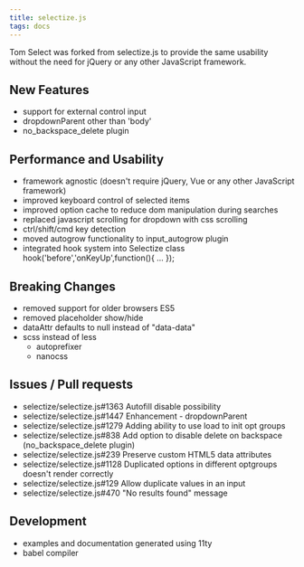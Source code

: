 ```yaml
---
title: selectize.js
tags: docs
---
```


Tom Select was forked from selectize.js to provide the same usability without the need for jQuery or any other JavaScript framework.


## New Features
- support for external control input
- dropdownParent other than 'body'
- no_backspace_delete plugin

## Performance and Usability
- framework agnostic (doesn't require jQuery, Vue or any other JavaScript framework)
- improved keyboard control of selected items
- improved option cache to reduce dom manipulation during searches
- replaced javascript scrolling for dropdown with css scrolling
- ctrl/shift/cmd key detection
- moved autogrow functionality to input_autogrow plugin
- integrated hook system into Selectize class hook('before','onKeyUp',function(){ ... });

## Breaking Changes
- removed support for older browsers ES5
- removed placeholder show/hide
- dataAttr defaults to null instead of "data-data"
- scss instead of less
	- autoprefixer
	- nanocss

## Issues / Pull requests
- selectize/selectize.js#1363 Autofill disable possibility
- selectize/selectize.js#1447 Enhancement - dropdownParent
- selectize/selectize.js#1279 Adding ability to use load to init opt groups
- selectize/selectize.js#838 Add option to disable delete on backspace (no_backspace_delete plugin)
- selectize/selectize.js#239 Preserve custom HTML5 data attributes
- selectize/selectize.js#1128 Duplicated options in different optgroups doesn't render correctly
- selectize/selectize.js#129 Allow duplicate values in an input
- selectize/selectize.js#470 "No results found" message


## Development
- examples and documentation generated using 11ty
- babel compiler
